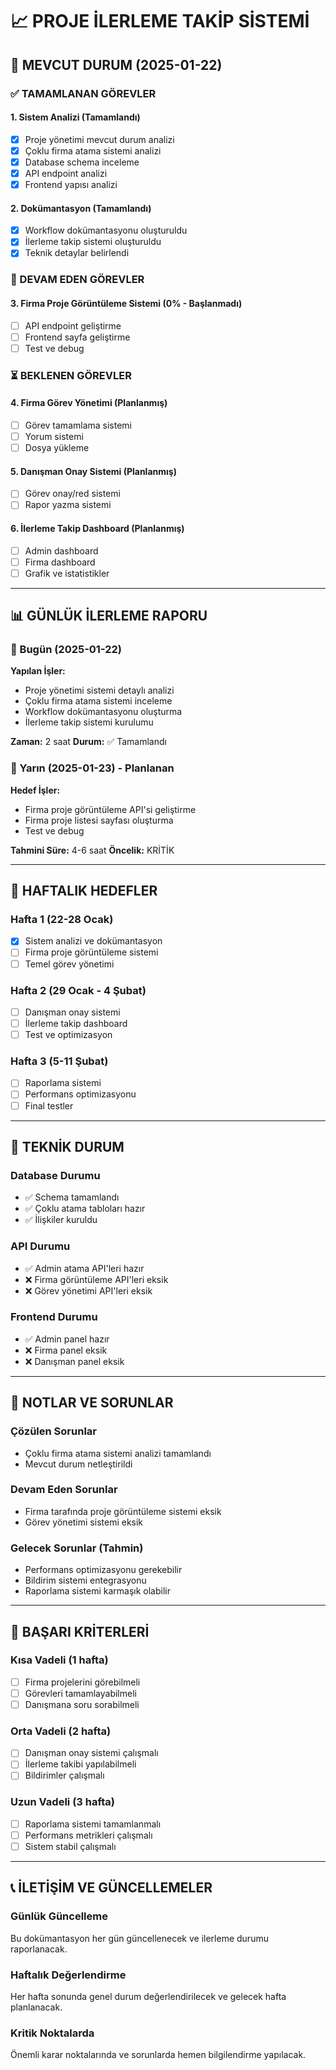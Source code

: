 # 📈 PROJE İLERLEME TAKİP SİSTEMİ

## 🎯 MEVCUT DURUM (2025-01-22)

### ✅ TAMAMLANAN GÖREVLER

#### 1. Sistem Analizi (Tamamlandı)

- [x] Proje yönetimi mevcut durum analizi
- [x] Çoklu firma atama sistemi analizi
- [x] Database schema inceleme
- [x] API endpoint analizi
- [x] Frontend yapısı analizi

#### 2. Dokümantasyon (Tamamlandı)

- [x] Workflow dokümantasyonu oluşturuldu
- [x] İlerleme takip sistemi oluşturuldu
- [x] Teknik detaylar belirlendi

### 🔄 DEVAM EDEN GÖREVLER

#### 3. Firma Proje Görüntüleme Sistemi (0% - Başlanmadı)

- [ ] API endpoint geliştirme
- [ ] Frontend sayfa geliştirme
- [ ] Test ve debug

### ⏳ BEKLENEN GÖREVLER

#### 4. Firma Görev Yönetimi (Planlanmış)

- [ ] Görev tamamlama sistemi
- [ ] Yorum sistemi
- [ ] Dosya yükleme

#### 5. Danışman Onay Sistemi (Planlanmış)

- [ ] Görev onay/red sistemi
- [ ] Rapor yazma sistemi

#### 6. İlerleme Takip Dashboard (Planlanmış)

- [ ] Admin dashboard
- [ ] Firma dashboard
- [ ] Grafik ve istatistikler

---

## 📊 GÜNLÜK İLERLEME RAPORU

### 📅 Bugün (2025-01-22)

**Yapılan İşler:**

- Proje yönetimi sistemi detaylı analizi
- Çoklu firma atama sistemi inceleme
- Workflow dokümantasyonu oluşturma
- İlerleme takip sistemi kurulumu

**Zaman:** 2 saat
**Durum:** ✅ Tamamlandı

### 📅 Yarın (2025-01-23) - Planlanan

**Hedef İşler:**

- Firma proje görüntüleme API'si geliştirme
- Firma proje listesi sayfası oluşturma
- Test ve debug

**Tahmini Süre:** 4-6 saat
**Öncelik:** KRİTİK

---

## 🎯 HAFTALIK HEDEFLER

### Hafta 1 (22-28 Ocak)

- [x] Sistem analizi ve dokümantasyon
- [ ] Firma proje görüntüleme sistemi
- [ ] Temel görev yönetimi

### Hafta 2 (29 Ocak - 4 Şubat)

- [ ] Danışman onay sistemi
- [ ] İlerleme takip dashboard
- [ ] Test ve optimizasyon

### Hafta 3 (5-11 Şubat)

- [ ] Raporlama sistemi
- [ ] Performans optimizasyonu
- [ ] Final testler

---

## 🔧 TEKNİK DURUM

### Database Durumu

- ✅ Schema tamamlandı
- ✅ Çoklu atama tabloları hazır
- ✅ İlişkiler kuruldu

### API Durumu

- ✅ Admin atama API'leri hazır
- ❌ Firma görüntüleme API'leri eksik
- ❌ Görev yönetimi API'leri eksik

### Frontend Durumu

- ✅ Admin panel hazır
- ❌ Firma panel eksik
- ❌ Danışman panel eksik

---

## 📝 NOTLAR VE SORUNLAR

### Çözülen Sorunlar

- Çoklu firma atama sistemi analizi tamamlandı
- Mevcut durum netleştirildi

### Devam Eden Sorunlar

- Firma tarafında proje görüntüleme sistemi eksik
- Görev yönetimi sistemi eksik

### Gelecek Sorunlar (Tahmin)

- Performans optimizasyonu gerekebilir
- Bildirim sistemi entegrasyonu
- Raporlama sistemi karmaşık olabilir

---

## 🎯 BAŞARI KRİTERLERİ

### Kısa Vadeli (1 hafta)

- [ ] Firma projelerini görebilmeli
- [ ] Görevleri tamamlayabilmeli
- [ ] Danışmana soru sorabilmeli

### Orta Vadeli (2 hafta)

- [ ] Danışman onay sistemi çalışmalı
- [ ] İlerleme takibi yapılabilmeli
- [ ] Bildirimler çalışmalı

### Uzun Vadeli (3 hafta)

- [ ] Raporlama sistemi tamamlanmalı
- [ ] Performans metrikleri çalışmalı
- [ ] Sistem stabil çalışmalı

---

## 📞 İLETİŞİM VE GÜNCELLEMELER

### Günlük Güncelleme

Bu dokümantasyon her gün güncellenecek ve ilerleme durumu raporlanacak.

### Haftalık Değerlendirme

Her hafta sonunda genel durum değerlendirilecek ve gelecek hafta planlanacak.

### Kritik Noktalarda

Önemli karar noktalarında ve sorunlarda hemen bilgilendirme yapılacak.
